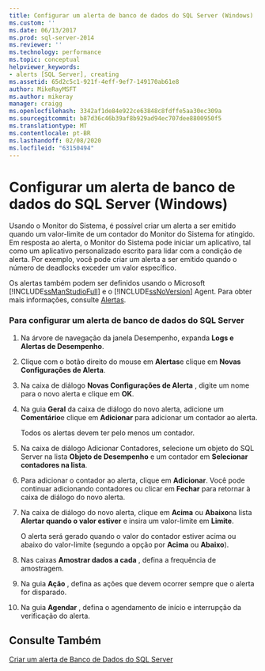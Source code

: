 ```yaml
---
title: Configurar um alerta de banco de dados do SQL Server (Windows) | Microsoft Docs
ms.custom: ''
ms.date: 06/13/2017
ms.prod: sql-server-2014
ms.reviewer: ''
ms.technology: performance
ms.topic: conceptual
helpviewer_keywords:
- alerts [SQL Server], creating
ms.assetid: 65d2c5c1-921f-4eff-9ef7-149170ab61e8
author: MikeRayMSFT
ms.author: mikeray
manager: craigg
ms.openlocfilehash: 3342af1de84e922ce63848c8fdffe5aa30ec309a
ms.sourcegitcommit: b87d36c46b39af8b929ad94ec707dee8800950f5
ms.translationtype: MT
ms.contentlocale: pt-BR
ms.lasthandoff: 02/08/2020
ms.locfileid: "63150494"
---
```

# <a name="set-up-a-sql-server-database-alert-windows"></a>Configurar um alerta de banco de dados do SQL Server (Windows)
  Usando o Monitor do Sistema, é possível criar um alerta a ser emitido quando um valor-limite de um contador do Monitor do Sistema for atingido. Em resposta ao alerta, o Monitor do Sistema pode iniciar um aplicativo, tal como um aplicativo personalizado escrito para lidar com a condição de alerta. Por exemplo, você pode criar um alerta a ser emitido quando o número de deadlocks exceder um valor específico.  
  
 Os alertas também podem ser definidos usando o Microsoft [!INCLUDE[ssManStudioFull](../../includes/ssmanstudiofull-md.md)] e o [!INCLUDE[ssNoVersion](../../includes/ssnoversion-md.md)] Agent. Para obter mais informações, consulte [Alertas](../../ssms/agent/alerts.md).  
  
### <a name="to-set-up-a-sql-server-database-alert"></a>Para configurar um alerta de banco de dados do SQL Server  
  
1.  Na árvore de navegação da janela Desempenho, expanda **Logs e Alertas de Desempenho**.  
  
2.  Clique com o botão direito do mouse em **Alertas**e clique em **Novas Configurações de Alerta**.  
  
3.  Na caixa de diálogo **Novas Configurações de Alerta** , digite um nome para o novo alerta e clique em **OK**.  
  
4.  Na guia **Geral** da caixa de diálogo do novo alerta, adicione um **Comentário**e clique em **Adicionar** para adicionar um contador ao alerta.  
  
     Todos os alertas devem ter pelo menos um contador.  
  
5.  Na caixa de diálogo Adicionar Contadores, selecione um objeto do SQL Server na lista **Objeto de Desempenho** e um contador em **Selecionar contadores na lista**.  
  
6.  Para adicionar o contador ao alerta, clique em **Adicionar**. Você pode continuar adicionando contadores ou clicar em **Fechar** para retornar à caixa de diálogo do novo alerta.  
  
7.  Na caixa de diálogo do novo alerta, clique em **Acima** ou **Abaixo**na lista **Alertar quando o valor estiver** e insira um valor-limite em **Limite**.  
  
     O alerta será gerado quando o valor do contador estiver acima ou abaixo do valor-limite (segundo a opção por **Acima** ou **Abaixo**).  
  
8.  Nas caixas **Amostrar dados a cada** , defina a frequência de amostragem.  
  
9. Na guia **Ação** , defina as ações que devem ocorrer sempre que o alerta for disparado.  
  
10. Na guia **Agendar** , defina o agendamento de início e interrupção da verificação do alerta.  
  
## <a name="see-also"></a>Consulte Também  
 [Criar um alerta de Banco de Dados do SQL Server](../performance-monitor/create-a-sql-server-database-alert.md)  
  
  
